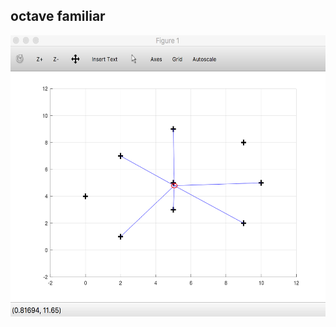 ## octave familiar
<p align="center">
  <img src="plots/Screen%20Shot%202018-04-23%20at%2021.32.29.png" width=676 height=450>
</p>
